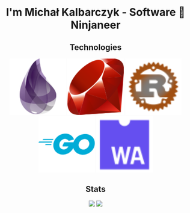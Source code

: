 <h1 align="center">I'm Michał Kalbarczyk - Software 🥷 Ninjaneer</h1>

<h2 align="center">Technologies</h2>
<p align="center">
  <img src="https://raw.githubusercontent.com/fazibear/fazibear/master/icons/elixir.svg" width="150"/>
  <img src="https://raw.githubusercontent.com/fazibear/fazibear/master/icons/ruby.svg" width="150"/>
  <img src="https://raw.githubusercontent.com/fazibear/fazibear/master/icons/rust.svg" width="150"/>
  <img src="https://raw.githubusercontent.com/fazibear/fazibear/master/icons/go.svg" width="150"/>
  <img src="https://raw.githubusercontent.com/fazibear/fazibear/master/icons/wasm.svg" width="150"/>
</p>

<h2 align="center">Stats</h2>
<p align="center">
  <img src="https://github-readme-stats.vercel.app/api?username=fazibear&count_private=true&show_icons=true&theme=transparent"/>
  <img src="https://github-readme-stats.vercel.app/api/top-langs/?username=fazibear&langs_count=10&layout=compact&theme=transparent"/>
</p>
<!--
**fazibear/.github** is a ✨ _special_ ✨ repository because its `README.md` (this file) appears on your GitHub profile.

Here are some ideas to get you started:

- 🔭 I’m currently working on ...
- 🌱 I’m currently learning ...
- 👯 I’m looking to collaborate on ...
- 🤔 I’m looking for help with ...
- 💬 Ask me about ...
- 📫 How to reach me: ...
- 😄 Pronouns: ...
- ⚡ Fun fact: ...
-->

